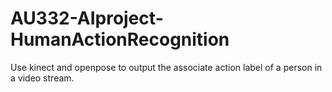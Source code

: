 # AU332-AIproject-HumanActionRecognition
Use kinect and openpose to output the associate action label of a person in a video stream.
